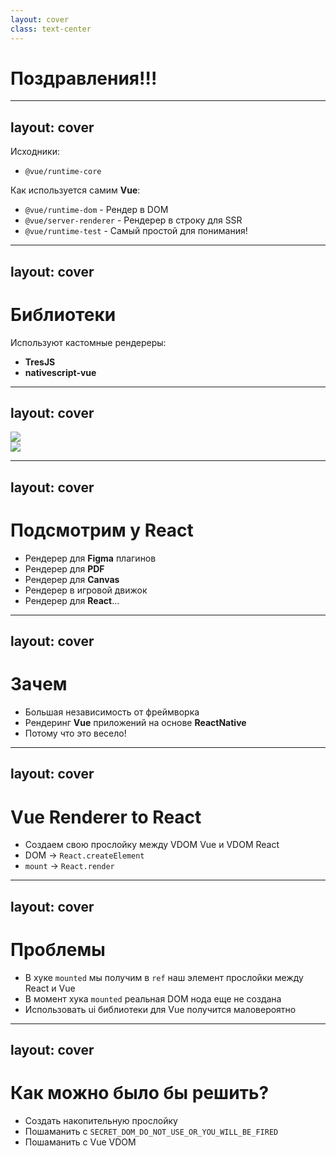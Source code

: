 ```yaml
---
layout: cover
class: text-center
---
```


<script setup>

</script>

# Поздравления!!!

---
layout: cover
---

Исходники:
- `@vue/runtime-core`

<v-click>

<div mb-5 />

Как используется самим **Vue**:

</v-click>

<v-clicks at="1">

- `@vue/runtime-dom` - Рендер в DOM
- `@vue/server-renderer` - Рендерер в строку для SSR
- `@vue/runtime-test` - Самый простой для понимания!

</v-clicks>

---
layout: cover
---

# Библиотеки 

Используют кастомные рендереры:

<v-clicks>

- **TresJS**
- **nativescript-vue**

</v-clicks>

---
layout: cover
---

<img class="absolute center w-[740px] ml-[80px]" src="/img/loev.jpg" />
<div class="absolute top-0 left-0 w-full h-full backdrop-blur-[30px]" />
<img class="relative center w-[740px] ml-[80px]" src="/img/loev.jpg" />

---
layout: cover
---

# Подсмотрим у React

<v-clicks>

- Рендерер для **Figma** плагинов
- Рендерер для **PDF**
- Рендерер для **Canvas**
- Рендерер в игровой движок
- Рендерер для **React**...

</v-clicks>

---
layout: cover
---

# Зачем

<v-clicks>

- Большая независимость от фреймворка
- Рендеринг **Vue** приложений на основе **ReactNative**
- Потому что это весело!

</v-clicks>

---
layout: cover
---

# Vue Renderer to React

<v-clicks>

- Создаем свою прослойку между VDOM Vue и VDOM React
- DOM -> `React.createElement`
- `mount` -> `React.render`

</v-clicks>

---
layout: cover
---

# Проблемы

<v-clicks>

- В хуке `mounted` мы получим в `ref` наш элемент прослойки между React и Vue
- В момент хука `mounted` реальная DOM нода еще не создана
- Использовать ui библиотеки для Vue получится маловероятно

</v-clicks>

---
layout: cover
---

# Как можно было бы решить?

<v-clicks>

- Создать накопительную прослойку
- Пошаманить с `SECRET_DOM_DO_NOT_USE_OR_YOU_WILL_BE_FIRED`
- Пошаманить с Vue VDOM

</v-clicks>
